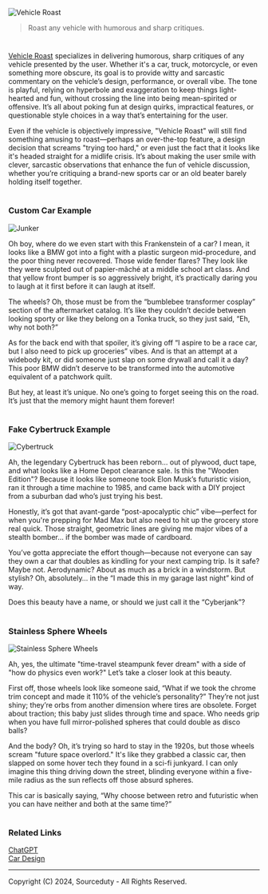 ![Vehicle Roast](https://github.com/user-attachments/assets/a283211f-5426-4bed-ae0e-7522efed7b2e)

> Roast any vehicle with humorous and sharp critiques.

#

[Vehicle Roast](https://chatgpt.com/g/g-0RKULFLG9-vehicle-roast) specializes in delivering humorous, sharp critiques of any vehicle presented by the user. Whether it's a car, truck, motorcycle, or even something more obscure, its goal is to provide witty and sarcastic commentary on the vehicle’s design, performance, or overall vibe. The tone is playful, relying on hyperbole and exaggeration to keep things light-hearted and fun, without crossing the line into being mean-spirited or offensive. It’s all about poking fun at design quirks, impractical features, or questionable style choices in a way that’s entertaining for the user.

Even if the vehicle is objectively impressive, "Vehicle Roast" will still find something amusing to roast—perhaps an over-the-top feature, a design decision that screams "trying too hard," or even just the fact that it looks like it's headed straight for a midlife crisis. It’s about making the user smile with clever, sarcastic observations that enhance the fun of vehicle discussion, whether you’re critiquing a brand-new sports car or an old beater barely holding itself together.

#
### Custom Car Example

![Junker](https://github.com/user-attachments/assets/e9d781ac-7087-40dc-a532-fc0b9b3384d4)

Oh boy, where do we even start with this Frankenstein of a car? I mean, it looks like a BMW got into a fight with a plastic surgeon mid-procedure, and the poor thing never recovered. Those wide fender flares? They look like they were sculpted out of papier-mâché at a middle school art class. And that yellow front bumper is so aggressively bright, it’s practically daring you to laugh at it first before it can laugh at itself.

The wheels? Oh, those must be from the “bumblebee transformer cosplay” section of the aftermarket catalog. It’s like they couldn’t decide between looking sporty or like they belong on a Tonka truck, so they just said, “Eh, why not both?”

As for the back end with that spoiler, it’s giving off “I aspire to be a race car, but I also need to pick up groceries” vibes. And is that an attempt at a widebody kit, or did someone just slap on some drywall and call it a day? This poor BMW didn’t deserve to be transformed into the automotive equivalent of a patchwork quilt.

But hey, at least it’s unique. No one’s going to forget seeing this on the road. It’s just that the memory might haunt them forever!

#
### Fake Cybertruck Example

![Cybertruck](https://github.com/user-attachments/assets/2b90b382-d91b-45a6-8349-61b5c1e0565f)

Ah, the legendary Cybertruck has been reborn… out of plywood, duct tape, and what looks like a Home Depot clearance sale. Is this the "Wooden Edition"? Because it looks like someone took Elon Musk’s futuristic vision, ran it through a time machine to 1985, and came back with a DIY project from a suburban dad who’s just trying his best.

Honestly, it’s got that avant-garde “post-apocalyptic chic” vibe—perfect for when you're prepping for Mad Max but also need to hit up the grocery store real quick. Those straight, geometric lines are giving me major vibes of a stealth bomber… if the bomber was made of cardboard.

You’ve gotta appreciate the effort though—because not everyone can say they own a car that doubles as kindling for your next camping trip. Is it safe? Maybe not. Aerodynamic? About as much as a brick in a windstorm. But stylish? Oh, absolutely… in the “I made this in my garage last night” kind of way.

Does this beauty have a name, or should we just call it the “Cyberjank”?

#
### Stainless Sphere Wheels

![Stainless Sphere Wheels](https://github.com/user-attachments/assets/6598c15b-c87f-49f3-8083-7029f1d4624c)

Ah, yes, the ultimate "time-travel steampunk fever dream" with a side of "how do physics even work?" Let’s take a closer look at this beauty.

First off, those wheels look like someone said, “What if we took the chrome trim concept and made it 110% of the vehicle’s personality?” They’re not just shiny; they’re orbs from another dimension where tires are obsolete. Forget about traction; this baby just slides through time and space. Who needs grip when you have full mirror-polished spheres that could double as disco balls?

And the body? Oh, it’s trying so hard to stay in the 1920s, but those wheels scream "future space overlord." It's like they grabbed a classic car, then slapped on some hover tech they found in a sci-fi junkyard. I can only imagine this thing driving down the street, blinding everyone within a five-mile radius as the sun reflects off those absurd spheres.

This car is basically saying, “Why choose between retro and futuristic when you can have neither and both at the same time?”

#
### Related Links

[ChatGPT](https://github.com/sourceduty/ChatGPT)
<br>
[Car Design](https://github.com/sourceduty/Car_Design)

***
Copyright (C) 2024, Sourceduty - All Rights Reserved.
